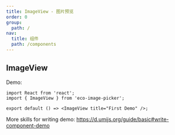 ```yaml
---
title: ImageView - 图片预览
order: 0
group:
  path: /
nav:
  title: 组件
  path: /components
---
```


## ImageView

Demo:

```tsx
import React from 'react';
import { ImageView } from 'eco-image-picker';

export default () => <ImageView title="First Demo" />;
```

More skills for writing demo: https://d.umijs.org/guide/basic#write-component-demo
